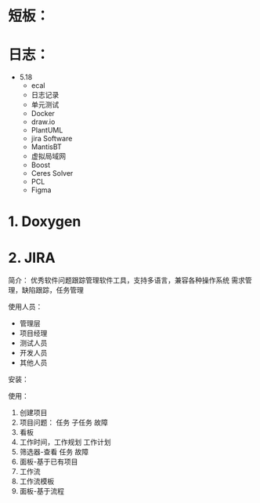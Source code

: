 # 短板：



# 日志：

- 5.18
  - ecal
  - 日志记录
  - 单元测试
  - Docker
  - draw.io
  - PlantUML
  - jira Software
  - MantisBT
  - 虚拟局域网
  - Boost
  - Ceres Solver
  - PCL
  - Figma



# 1. Doxygen 







# 2. JIRA 

简介： 优秀软件问题跟踪管理软件工具，支持多语言，兼容各种操作系统 需求管理，缺陷跟踪，任务管理

使用人员：

- 管理层
- 项目经理
- 测试人员
- 开发人员
- 其他人员



安装：



使用： 

1. 创建项目
2.  项目问题：  任务  子任务 故障
3. 看板
4. 工作时间，工作规划  工作计划
5. 筛选器-查看 任务 故障
6. 面板-基于已有项目
7. 工作流
8. 工作流模板
9.  面板-基于流程





























